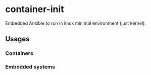 # container-init

Embedded Ansible to run in linux minimal environment (just kernel).

## Usages

### Containers

### Embedded systems
